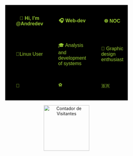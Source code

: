 
<div align="center">
    <table style="border-collapse: separate; border-spacing: 20px; width: 80%; background-color: #000; color: #9ACD32; font-family: 'Arial', sans-serif;">
        <thead>
            <tr>
                <th style="padding: 15px; border: none;">👋 Hi, I’m @Andredev</th>
                <th style="padding: 15px; border: none;">🎧 Web-dev</th>
                <th style="padding: 15px; border: none;">🌐 NOC</th>
            </tr>
        </thead>
        <tbody>
            <tr>
                <td style="padding: 15px; border: none;">🐧Linux User</td>
                <td style="padding: 15px; border: none;">🎓 Analysis and development of systems </td>
                <td style="padding: 15px; border: none;">🌅 Graphic design enthusiast</td>
            </tr>
            <tr>
                <td style="padding: 15px; border: none;">🎥</td>
                <td style="padding: 15px; border: none;">⚽</td>
                <td style="padding: 15px; border: none;"> 🇧🇷 </td>
            </tr>
        </tbody>
    </table>
</div>
<p align="center">
  <a href="https://info.flagcounter.com/xX7Y">
    <img src="https://s01.flagcounter.com/count2/xX7Y/bg_0D4DFF/txt_FFF8E3/border_CCCCCC/columns_2/maxflags_10/viewers_0/labels_0/pageviews_1/flags_0/percent_0/" alt="Contador de Visitantes" width="150">
  </a>
</p>



<!---
Andredevfl/Andredevfl is a ✨ special ✨ repository because its `README.md` (this file) appears on your GitHub profile.
You can click the Preview link to take a look at your changes.
--->
